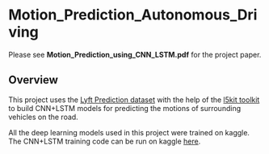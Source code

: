# Motion_Prediction_Autonomous_Driving

Please see **Motion_Prediction_using_CNN_LSTM.pdf** for the project paper.

## Overview

This project uses the [Lyft Prediction dataset](https://level-5.global/data/prediction/) with the help of the 
[l5kit toolkit](https://github.com/woven-planet/l5kit) to build CNN+LSTM models for predicting the 
motions of surrounding vehicles on the road.

All the deep learning models used in this project were trained on kaggle. The CNN+LSTM training code can be run on 
kaggle [here](https://www.kaggle.com/khushalbr/cs535-lstm-training/notebook).